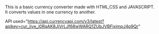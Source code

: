 This is a basic currency converter made with HTML,CSS and JAVASCRIPT. 
It converts values in one currency to another.


API used="https://api.currencyapi.com/v3/latest?apikey=cur_live_i0RqAK8JjVrLJf68wWARQ1ZUbJVBFjxjmpJ4p9Qr"
